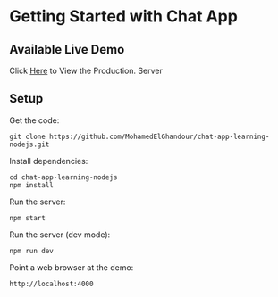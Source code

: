 # Getting Started with Chat App

## Available Live Demo

Click [Here](https://chat-app-ghandour.herokuapp.com/) to View the Production.
Server

## Setup

Get the code:

```
git clone https://github.com/MohamedElGhandour/chat-app-learning-nodejs.git
```

Install dependencies:

```
cd chat-app-learning-nodejs
npm install
```

Run the server:

```
npm start
```

Run the server (dev mode):

```
npm run dev
```

Point a web browser at the demo:

```
http://localhost:4000
```
